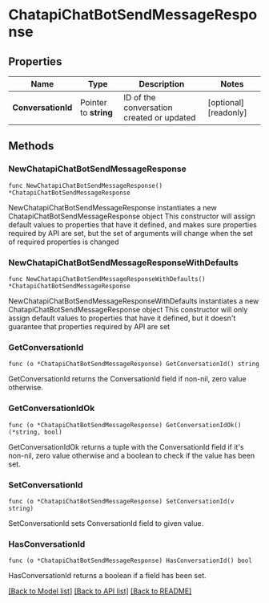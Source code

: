 # ChatapiChatBotSendMessageResponse

## Properties

Name | Type | Description | Notes
------------ | ------------- | ------------- | -------------
**ConversationId** | Pointer to **string** | ID of the conversation created or updated | [optional] [readonly] 

## Methods

### NewChatapiChatBotSendMessageResponse

`func NewChatapiChatBotSendMessageResponse() *ChatapiChatBotSendMessageResponse`

NewChatapiChatBotSendMessageResponse instantiates a new ChatapiChatBotSendMessageResponse object
This constructor will assign default values to properties that have it defined,
and makes sure properties required by API are set, but the set of arguments
will change when the set of required properties is changed

### NewChatapiChatBotSendMessageResponseWithDefaults

`func NewChatapiChatBotSendMessageResponseWithDefaults() *ChatapiChatBotSendMessageResponse`

NewChatapiChatBotSendMessageResponseWithDefaults instantiates a new ChatapiChatBotSendMessageResponse object
This constructor will only assign default values to properties that have it defined,
but it doesn't guarantee that properties required by API are set

### GetConversationId

`func (o *ChatapiChatBotSendMessageResponse) GetConversationId() string`

GetConversationId returns the ConversationId field if non-nil, zero value otherwise.

### GetConversationIdOk

`func (o *ChatapiChatBotSendMessageResponse) GetConversationIdOk() (*string, bool)`

GetConversationIdOk returns a tuple with the ConversationId field if it's non-nil, zero value otherwise
and a boolean to check if the value has been set.

### SetConversationId

`func (o *ChatapiChatBotSendMessageResponse) SetConversationId(v string)`

SetConversationId sets ConversationId field to given value.

### HasConversationId

`func (o *ChatapiChatBotSendMessageResponse) HasConversationId() bool`

HasConversationId returns a boolean if a field has been set.


[[Back to Model list]](../README.md#documentation-for-models) [[Back to API list]](../README.md#documentation-for-api-endpoints) [[Back to README]](../README.md)


